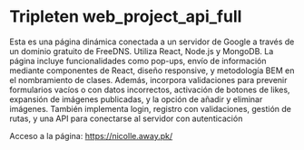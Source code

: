 # Tripleten web_project_api_full
 Esta es una página dinámica conectada a un servidor de Google a través de un dominio gratuito de FreeDNS. Utiliza React, Node.js y MongoDB. La página incluye funcionalidades como pop-ups, envío de información mediante componentes de React, diseño responsive, y metodología BEM en el nombramiento de clases. Además, incorpora validaciones para prevenir formularios vacíos o con datos incorrectos, activación de botones de likes, expansión de imágenes publicadas, y la opción de añadir y eliminar imágenes. También implementa login, registro con validaciones, gestión de rutas, y una API para conectarse al servidor con autenticación

 Acceso a la página: https://nicolle.away.pk/ 